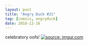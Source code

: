 ```yaml
---
layout: post
title: "Angry Duck #21"
tag: [comics, angryduck]
date: 2018-12-16
---
```

<!-- #71 -->
celebratory oofs!
[![](https://i.imgur.com/lxVSO8V.jpg "source: imgur.com")](https://i.imgur.com/lxVSO8V.jpg)

